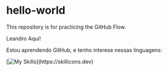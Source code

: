# hello-world
This repository is for practicing the GitHub Flow.

Leandro Aqui!

Estou aprendendo GitHub, e tenho interese nessas linguagens:

[![My Skills](https://skillicons.dev/icons?i=py,)](https://skillicons.dev)
